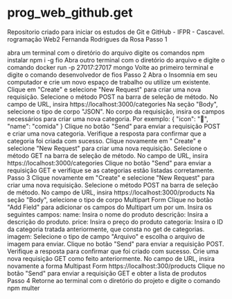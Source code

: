 # prog_web_github.get
Repositorio criado para iniciar os estudos de Git e GitHub - IFPR - Cascavel.
rogramação Web2
Fernanda Rodrigues da Rosa
Passo 1

abra um terminal com o diretório do arquivo digite os comandos
npm instalar
npm i -g fio
Abra outro terminal com o diretório do arquivo e digite o comando
docker run -p 27017:27017 mongo
Volte ao primeiro terminal e digite o comando
desenvolvedor de fios
Passo 2
Abra o Insomnia em seu computador e crie um novo espaço de trabalho ou utilize um existente.
Clique em "Create" e selecione "New Request" para criar uma nova requisição.
Selecione o método POST na barra de seleção de método.
No campo de URL, insira
https://localhost:3000/categories
Na seção "Body", selecione o tipo de corpo "JSON".
No corpo da requisição, insira os campos necessários para criar uma nova categoria. Por exemplo: {
"icon": "🍔",
"name": "comida"
}
Clique no botão "Send" para enviar a requisição POST e criar uma nova categoria. Verifique a resposta para confirmar que a categoria foi criada com sucesso. Clique novamente em "
Create" e selecione "New Request" para criar uma nova requisição.
Selecione o método GET na barra de seleção de método.
No campo de URL, insira
https://localhost:3000/categories
Clique no botão "Send" para enviar a requisição GET e verifique se as categorias estão listadas corretamente.
Passo 3
Clique novamente em "Create" e selecione "New Request" para criar uma nova requisição.
Selecione o método POST na barra de seleção de método.
No campo de URL, insira
https://localhost:3000/products Na seção "Body", selecione o tipo de corpo Multipart Form
Clique no botão "Add Field" para adicionar os campos do Multipart um por um. Insira os seguintes campos:
name: Insira o nome do produto
descrição: Insira a descrição do produto.
price: Insira o preço do produto
categoria: Insira o ID da categoria tratada anteriormente, que consta no get de categorias.
imagem: Selecione o tipo de campo "Arquivo" e escolha o arquivo de imagem para enviar.
Clique no botão "Send" para enviar a requisição POST. Verifique a resposta para confirmar que foi criado com sucesso.
Crie uma nova requisição GET como feito anteriormente.
No campo de URL, insira novamente a forma Multipast Form
https://localhost:300/products
Clique no botão "Send" para enviar a requisição GET e obter a lista de produtos
Passo 4
Retorne ao terminal com o diretório do projeto e digite o comando npm multer
